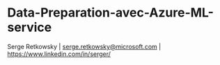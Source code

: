 # Data-Preparation-avec-Azure-ML-service

Serge Retkowsky | serge.retkowsky@microsoft.com | https://www.linkedin.com/in/serger/
